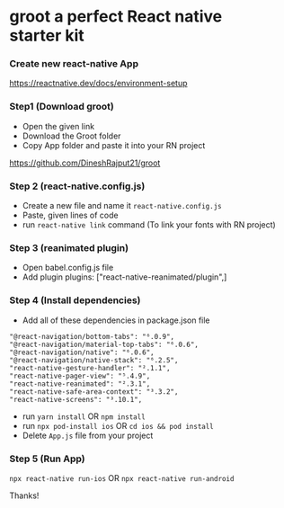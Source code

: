 # groot a perfect React native starter kit

### Create new react-native App
https://reactnative.dev/docs/environment-setup

### Step1 (Download groot)
- Open the given link
- Download the Groot folder
- Copy App folder and paste it into your RN project

https://github.com/DineshRajput21/groot
### Step 2 (react-native.config.js)

- Create a new file and name it `react-native.config.js`
- Paste, given lines of code
- run `react-native link` command (To link your fonts with RN project)

### Step 3 (reanimated plugin)

- Open babel.config.js file
- Add plugin plugins: ["react-native-reanimated/plugin",]

### Step 4 (Install dependencies)

- Add all of these dependencies in package.json file

```
"@react-navigation/bottom-tabs": "⁶.0.9",
"@react-navigation/material-top-tabs": "⁶.0.6",
"@react-navigation/native": "⁶.0.6",
"@react-navigation/native-stack": "⁶.2.5",
"react-native-gesture-handler": "².1.1",
"react-native-pager-view": "⁵.4.9",
"react-native-reanimated": "².3.1",
"react-native-safe-area-context": "³.3.2",
"react-native-screens": "³.10.1",
```

 - run `yarn install` OR `npm install`
 - run `npx pod-install ios` OR `cd ios && pod install`
 - Delete `App.js` file from your project

### Step 5 (Run App)
`npx react-native run-ios` OR `npx react-native run-android`


Thanks!
